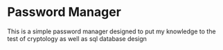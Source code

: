 # Password Manager

This is a simple password manager designed to put my knowledge to the test of cryptology as well as sql database design
